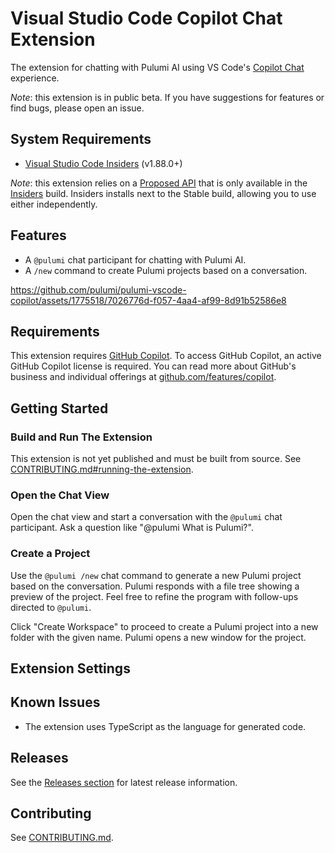 # Visual Studio Code Copilot Chat Extension

The extension for chatting with Pulumi AI using VS Code's [Copilot Chat](https://code.visualstudio.com/docs/copilot/copilot-chat) experience.

_Note_: this extension is in public beta. If you have suggestions for features or find bugs, please open an issue.

## System Requirements

- [Visual Studio Code Insiders](https://code.visualstudio.com/insiders/) (v1.88.0+)

_Note_: this extension relies on a [Proposed API](https://code.visualstudio.com/api/advanced-topics/using-proposed-api) that is only available in the [Insiders](https://code.visualstudio.com/insiders/) build.
Insiders installs next to the Stable build, allowing you to use either independently.

## Features

- A `@pulumi` chat participant for chatting with Pulumi AI.
- A `/new` command to create Pulumi projects based on a conversation.

https://github.com/pulumi/pulumi-vscode-copilot/assets/1775518/7026776d-f057-4aa4-af99-8d91b52586e8

## Requirements

This extension requires [GitHub Copilot](https://github.com/features/copilot?editor=vscode). To access GitHub Copilot, an active GitHub Copilot license is required. You can read more about GitHub's business and individual offerings at [github.com/features/copilot](https://github.com/features/copilot).

## Getting Started

### Build and Run The Extension

This extension is not yet published and must be built from source. See [CONTRIBUTING.md#running-the-extension](CONTRIBUTING.md#running-the-extension).


### Open the Chat View

Open the chat view and start a conversation with the `@pulumi` chat participant. Ask a question like "@pulumi What is Pulumi?".

### Create a Project

Use the `@pulumi /new` chat command to generate a new Pulumi project based on the conversation. Pulumi responds with a file tree showing
a preview of the project. Feel free to refine the program with follow-ups directed to `@pulumi`.

Click "Create Workspace" to proceed to create a Pulumi project into a new folder with the given name. Pulumi opens a new window for the project.

## Extension Settings

## Known Issues

- The extension uses TypeScript as the language for generated code.

## Releases

See the [Releases section](https://github.com/pulumi/pulumi-vscode-copilot/releases) for latest release information.

## Contributing

See [CONTRIBUTING.md](CONTRIBUTING.md).
